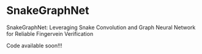 # SnakeGraphNet
SnakeGraphNet: Leveraging Snake Convolution and Graph Neural Network for Reliable Fingervein Verification

Code available soon!!!
